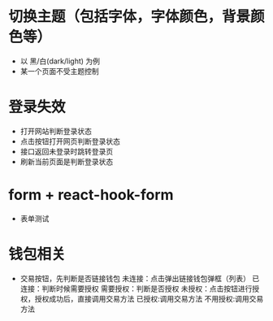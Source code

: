 # 切换主题（包括字体，字体颜色，背景颜色等）
  - 以 黑/白(dark/light) 为例  
  - 某一个页面不受主题控制

# 登录失效
  - 打开网站判断登录状态
  - 点击按钮打开网页判断登录状态
  - 接口返回未登录时跳转登录页
  - 刷新当前页面是判断登录状态

# form + react-hook-form
  - 表单测试

# 钱包相关
  - 交易按钮，先判断是否链接钱包
    未连接：点击弹出链接钱包弹框（列表）
    已连接：判断时候需要授权
      需要授权：判断是否授权
        未授权：点击按钮进行授权，授权成功后，直接调用交易方法
        已授权:调用交易方法
      不用授权:调用交易方法